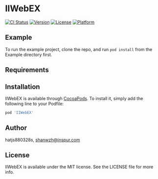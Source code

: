 # IIWebEX

[![CI Status](https://img.shields.io/travis/hatjs880328s/IIWebEX.svg?style=flat)](https://travis-ci.org/hatjs880328s/IIWebEX)
[![Version](https://img.shields.io/cocoapods/v/IIWebEX.svg?style=flat)](https://cocoapods.org/pods/IIWebEX)
[![License](https://img.shields.io/cocoapods/l/IIWebEX.svg?style=flat)](https://cocoapods.org/pods/IIWebEX)
[![Platform](https://img.shields.io/cocoapods/p/IIWebEX.svg?style=flat)](https://cocoapods.org/pods/IIWebEX)

## Example

To run the example project, clone the repo, and run `pod install` from the Example directory first.

## Requirements

## Installation

IIWebEX is available through [CocoaPods](https://cocoapods.org). To install
it, simply add the following line to your Podfile:

```ruby
pod 'IIWebEX'
```

## Author

hatjs880328s, shanwzh@inspur.com

## License

IIWebEX is available under the MIT license. See the LICENSE file for more info.
